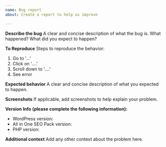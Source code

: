 ```yaml
---
name: Bug report
about: Create a report to help us improve

---
```


**Describe the bug**
A clear and concise description of what the bug is.
What happened?
What did you expect to happen?

**To Reproduce**
Steps to reproduce the behavior:
1. Go to '...'
2. Click on '....'
3. Scroll down to '....'
4. See error

**Expected behavior**
A clear and concise description of what you expected to happen.

**Screenshots**
If applicable, add screenshots to help explain your problem.

**Version Info (please complete the following information):**
 - WordPress version:
 - All in One SEO Pack version:
 - PHP version:

**Additional context**
Add any other context about the problem here.

<!-- Make sure you can reproduce this bug with a default theme such as Twenty Seventeen and all other plugins deactivated to rule out a theme/plugin conflict. -->
